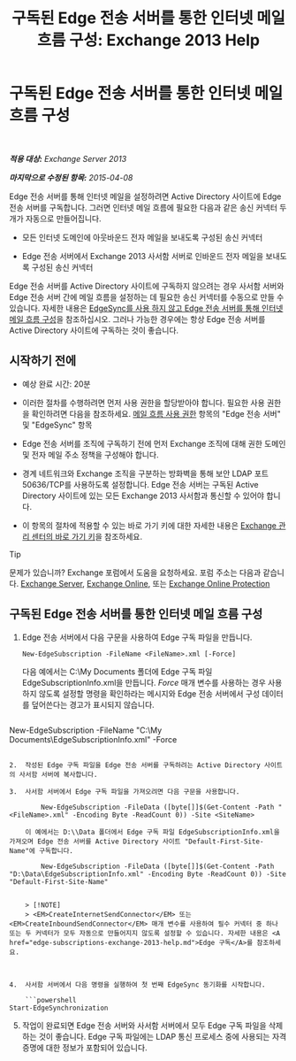 ﻿---
title: '구독된 Edge 전송 서버를 통한 인터넷 메일 흐름 구성: Exchange 2013 Help'
TOCTitle: 구독된 Edge 전송 서버를 통한 인터넷 메일 흐름 구성
ms:assetid: d12ea770-99ce-4ab4-a373-96f2554641fa
ms:mtpsurl: https://technet.microsoft.com/ko-kr/library/Bb738158(v=EXCHG.150)
ms:contentKeyID: 61183431
ms.date: 05/22/2018
mtps_version: v=EXCHG.150
ms.translationtype: MT
---

# 구독된 Edge 전송 서버를 통한 인터넷 메일 흐름 구성

 

_**적용 대상:** Exchange Server 2013_

_**마지막으로 수정된 항목:** 2015-04-08_

Edge 전송 서버를 통해 인터넷 메일을 설정하려면 Active Directory 사이트에 Edge 전송 서버를 구독합니다. 그러면 인터넷 메일 흐름에 필요한 다음과 같은 송신 커넥터 두 개가 자동으로 만들어집니다.

  - 모든 인터넷 도메인에 아웃바운드 전자 메일을 보내도록 구성된 송신 커넥터

  - Edge 전송 서버에서 Exchange 2013 사서함 서버로 인바운드 전자 메일을 보내도록 구성된 송신 커넥터

Edge 전송 서버를 Active Directory 사이트에 구독하지 않으려는 경우 사서함 서버와 Edge 전송 서버 간에 메일 흐름을 설정하는 데 필요한 송신 커넥터를 수동으로 만들 수 있습니다. 자세한 내용은 [EdgeSync를 사용 하지 않고 Edge 전송 서버를 통해 인터넷 메일 흐름 구성](configure-internet-mail-flow-through-an-edge-transport-server-without-using-edgesync-exchange-2013-help.md)을 참조하십시오. 그러나 가능한 경우에는 항상 Edge 전송 서버를 Active Directory 사이트에 구독하는 것이 좋습니다.

## 시작하기 전에

  - 예상 완료 시간: 20분

  - 이러한 절차를 수행하려면 먼저 사용 권한을 할당받아야 합니다. 필요한 사용 권한을 확인하려면 다음을 참조하세요. [메일 흐름 사용 권한](mail-flow-permissions-exchange-2013-help.md) 항목의 "Edge 전송 서버" 및 "EdgeSync" 항목

  - Edge 전송 서버를 조직에 구독하기 전에 먼저 Exchange 조직에 대해 권한 도메인 및 전자 메일 주소 정책을 구성해야 합니다.

  - 경계 네트워크와 Exchange 조직을 구분하는 방화벽을 통해 보안 LDAP 포트 50636/TCP를 사용하도록 설정합니다. Edge 전송 서버는 구독된 Active Directory 사이트에 있는 모든 Exchange 2013 사서함과 통신할 수 있어야 합니다.

  - 이 항목의 절차에 적용할 수 있는 바로 가기 키에 대한 자세한 내용은 [Exchange 관리 센터의 바로 가기 키](keyboard-shortcuts-in-the-exchange-admin-center-exchange-online-protection-help.md)을 참조하세요.


> [!TIP]
> 문제가 있습니까? Exchange 포럼에서 도움을 요청하세요. 포럼 주소는 다음과 같습니다. <A href="https://go.microsoft.com/fwlink/p/?linkid=60612">Exchange Server</A>, <A href="https://go.microsoft.com/fwlink/p/?linkid=267542">Exchange Online</A>, 또는 <A href="https://go.microsoft.com/fwlink/p/?linkid=285351">Exchange Online Protection</A>



## 구독된 Edge 전송 서버를 통한 인터넷 메일 흐름 구성

1.  Edge 전송 서버에서 다음 구문을 사용하여 Edge 구독 파일을 만듭니다.
    
        New-EdgeSubscription -FileName <FileName>.xml [-Force]
    
    다음 예에서는 C:\\My Documents 폴더에 Edge 구독 파일 EdgeSubscriptionInfo.xml을 만듭니다. *Force* 매개 변수를 사용하는 경우 사용하지 않도록 설정할 명령을 확인하라는 메시지와 Edge 전송 서버에서 구성 데이터를 덮어쓴다는 경고가 표시되지 않습니다.
    
    ```powershell
New-EdgeSubscription -FileName "C:\My Documents\EdgeSubscriptionInfo.xml" -Force
```

2.  작성된 Edge 구독 파일을 Edge 전송 서버를 구독하려는 Active Directory 사이트의 사서함 서버에 복사합니다.

3.  사서함 서버에서 Edge 구독 파일을 가져오려면 다음 구문을 사용합니다.
    
        New-EdgeSubscription -FileData ([byte[]]$(Get-Content -Path "<FileName>.xml" -Encoding Byte -ReadCount 0)) -Site <SiteName>
    
    이 예에서는 D:\\Data 폴더에서 Edge 구독 파일 EdgeSubscriptionInfo.xml을 가져오며 Edge 전송 서버를 Active Directory 사이트 "Default-First-Site-Name"에 구독합니다.
    
        New-EdgeSubscription -FileData ([byte[]]$(Get-Content -Path "D:\Data\EdgeSubscriptionInfo.xml" -Encoding Byte -ReadCount 0)) -Site "Default-First-Site-Name"
    

    > [!NOTE]
    > <EM>CreateInternetSendConnector</EM> 또는 <EM>CreateInboundSendConnector</EM> 매개 변수를 사용하여 필수 커넥터 중 하나 또는 두 커넥터가 모두 자동으로 만들어지지 않도록 설정할 수 있습니다. 자세한 내용은 <A href="edge-subscriptions-exchange-2013-help.md">Edge 구독</A>를 참조하세요.



4.  사서함 서버에서 다음 명령을 실행하여 첫 번째 EdgeSync 동기화를 시작합니다.
    
    ```powershell
Start-EdgeSynchronization
```

5.  작업이 완료되면 Edge 전송 서버와 사서함 서버에서 모두 Edge 구독 파일을 삭제하는 것이 좋습니다. Edge 구독 파일에는 LDAP 통신 프로세스 중에 사용되는 자격 증명에 대한 정보가 포함되어 있습니다.

